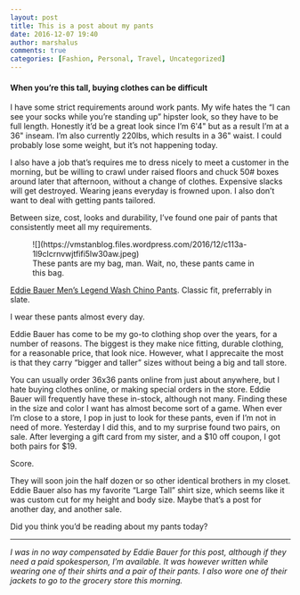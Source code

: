 ```yaml
---
layout: post
title: This is a post about my pants
date: 2016-12-07 19:40
author: marshalus
comments: true
categories: [Fashion, Personal, Travel, Uncategorized]
---
```



#### When you’re this tall, buying clothes can be difficult

I have some strict requirements around work pants. My wife hates the “I can see your socks while you’re standing up” hipster look, so they have to be full length. Honestly it’d be a great look since I’m 6'4" but as a result I’m at a 36" inseam. I’m also currently 220lbs, which results in a 36" waist. I could probably lose some weight, but it’s not happening today.

I also have a job that’s requires me to dress nicely to meet a customer in the morning, but be willing to crawl under raised floors and chuck 50# boxes around later that afternoon, without a change of clothes. Expensive slacks will get destroyed. Wearing jeans everyday is frowned upon. I also don’t want to deal with getting pants tailored.

Between size, cost, looks and durability, I’ve found one pair of pants that consistently meet all my requirements.

<figure class="wp-caption">![](https://vmstanblog.files.wordpress.com/2016/12/c113a-1l9clcrnvwjtfifi5lw30aw.jpeg)

<figcaption class="wp-caption-text">These pants are my bag, man. Wait, no, these pants came in this bag.</figcaption>

</figure>

[Eddie Bauer Men’s Legend Wash Chino Pants](http://www.eddiebauer.com/product/men--39-s-legend-wash-chino-pants---classic-fit/10307484/_/A-ebSku_0035697938009550__10307484_catalog10002_en__US?showProducts=111&backToCat=&previousPage=SRC&tab=&color=241). Classic fit, preferrably in slate.

I wear these pants almost every day.

Eddie Bauer has come to be my go-to clothing shop over the years, for a number of reasons. The biggest is they make nice fitting, durable clothing, for a reasonable price, that look nice. However, what I apprecaite the most is that they carry “bigger and taller” sizes without being a big and tall store.

You can usually order 36x36 pants online from just about anywhere, but I hate buying clothes online, or making special orders in the store. Eddie Bauer will frequently have these in-stock, although not many. Finding these in the size and color I want has almost become sort of a game. When ever I’m close to a store, I pop in just to look for these pants, even if I’m not in need of more. Yesterday I did this, and to my surprise found two pairs, on sale. After leverging a gift card from my sister, and a $10 off coupon, I got both pairs for $19.

Score.

They will soon join the half dozen or so other identical brothers in my closet. Eddie Bauer also has my favorite “Large Tall” shirt size, which seems like it was custom cut for my height and body size. Maybe that’s a post for another day, and another sale.

Did you think you’d be reading about my pants today?

* * *

_I was in no way compensated by Eddie Bauer for this post, although if they need a paid spokesperson, I’m available. It was however written while wearing one of their shirts and a pair of their pants. I also wore one of their jackets to go to the grocery store this morning._